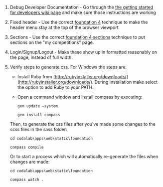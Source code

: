 1. Debug Developer Documentation - Go through the [the getting started for developers wiki page](https://github.com/codalab/codalab/wiki/Getting-Started-for-Developers) and make sure those instructions are working
1. Fixed header - Use the correct [foundation 4](http://foundation.zurb.com/) technique to make the header menu stay at the top of the browser viewport
1. Sections - Use the correct [foundation 4 sections](http://foundation.zurb.com/docs/components/section.html) technique to put sections on the "my competitions" page.
1. Login/Signup/Logout - Make these show up in formatted reasonably on the page, instead of full width.
1. Verify steps to generate css. For Windows the steps are:
   * Install Ruby from  [http://rubyinstaller.org/downloads/](http://rubyinstaller.org/downloads/). During installation make select the option to add Ruby to your PATH. 
   * Open a command window and install compass by executing: 

     `gem update –system`

     `gem install compass`

   Then, to generate the css files after you've made some changes to the scss files in the sass folder:

     `cd codalab\apps\web\static\foundation`

     `compass compile`

   Or to start a process which will automatically re-generate the files when changes are made:

     `cd codalab\apps\web\static\foundation`

     `compass watch .`